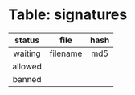 # Table: signatures
|  status |   file   | hash |
|:-------:|:--------:|:----:|
| waiting | filename |  md5 |
| allowed |          |      |
|  banned |          |      |